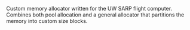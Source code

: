 Custom memory allocator written for the UW SARP flight computer.  Combines both pool allocation and a general allocator that partitions the memory into custom size blocks.
